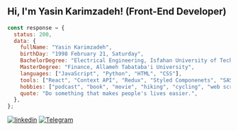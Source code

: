 <h2> Hi, I'm Yasin Karimzadeh! (Front-End Developer)</h2>

```js
const response = {
  status: 200,
  data: {
    fullName: "Yasin Karimzadeh",
    birthDay: "1998 February 21, Saturday",
    BachelorDegree: "Electrical Engineering, Isfahan University of Technology",
    MasterDegree: "Finance, Allameh Tabataba'i University",
    languages: ["JavaScript", "Python", "HTML", "CSS"],
    tools: ["React", "Context API", "Redux", "Styled Componenets", "SASS", "Bootstrap", "Tailwind"],
    hobbies: ["podcast", "book", "movie", "hiking", "cycling", "web scraping"],
    quote: "Do something that makes people's lives easier.",
  },
};
```
[![linkedin](https://img.shields.io/badge/linkedin-%2320232a.svg?style=for-the-badge&logo=linkedin&logoColor=white?url=https://codepen.io/yasinkarimzadehghara)](https://www.linkedin.com/in/yasinkarimzadehghara/) 
[![Telegram](https://img.shields.io/badge/telegram-%2320232a.svg?style=for-the-badge&logo=telegram&logoColor=white?url=https://codepen.io/yasinkarimzadehghara)](https://t.me/yasinkgh) 

